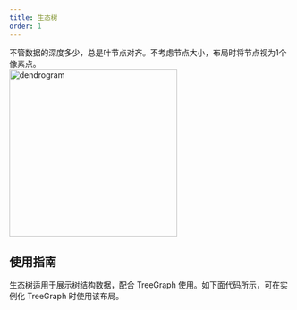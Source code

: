 ```yaml
---
title: 生态树
order: 1
---
```


不管数据的深度多少，总是叶节点对齐。不考虑节点大小，布局时将节点视为1个像素点。
<br />
<img src='https://gw.alipayobjects.com/mdn/rms_f8c6a0/afts/img/A*zX7tSLqBvwcAAAAAAAAAAABkARQnAQ' alt='dendrogram' width='300'/>


## 使用指南
生态树适用于展示树结构数据，配合 TreeGraph 使用。如下面代码所示，可在实例化 TreeGraph 时使用该布局。
